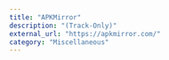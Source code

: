 ```yaml
---
title: "APKMirror"
description: "(Track-Only)"
external_url: "https://apkmirror.com/"
category: "Miscellaneous"
---
```


